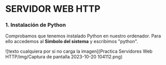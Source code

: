 #  SERVIDOR WEB HTTP
### 1. Instalación de Python
Comprobamos que tenemos instalado Python en nuestro ordenador. Para ello accedemos al <b>Simbolo del sistema</b> y escribimos "python".

![texto cualquiera por si no carga la imagen](Practica Servidores Web HTTP/img/Captura de pantalla 2023-10-20 104112.png)
